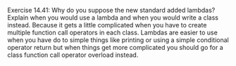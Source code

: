 Exercise 14.41: Why do you suppose the new standard added lambdas?
Explain when you would use a lambda and when you would write a class
instead. Because it gets a little complicated when you have to create multiple function call operators in each class. Lambdas are easier to use when you have do to simple things like printing or using a simple conditional operator return but when things get more complicated you should go for a class function call operator overload instead.
